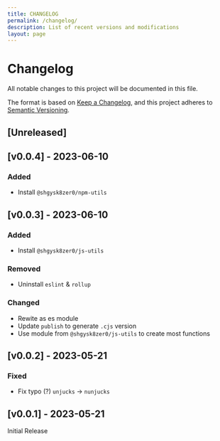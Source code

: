 ```yaml
---
title: CHANGELOG
permalink: /changelog/
description: List of recent versions and modifications
layout: page
---
```

<!-- markdownlint-disable -->
# Changelog
All notable changes to this project will be documented in this file.

The format is based on [Keep a Changelog](https://keepachangelog.com/en/1.0.0/),
and this project adheres to [Semantic Versioning](https://semver.org/spec/v2.0.0.html).

## [Unreleased]

## [v0.0.4] - 2023-06-10

### Added
- Install `@shgysk8zer0/npm-utils`

## [v0.0.3] - 2023-06-10

### Added
- Install `@shgysk8zer0/js-utils`

### Removed
- Uninstall `eslint` & `rollup`

### Changed
- Rewite as es module
- Update `publish` to generate `.cjs` version
- Use module from `@shgysk8zer0/js-utils` to create most functions

## [v0.0.2] - 2023-05-21

### Fixed
- Fix typo (?) `unjucks` -> `nunjucks`

## [v0.0.1] - 2023-05-21
Initial Release
